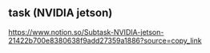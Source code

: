 ## task (NVIDIA jetson)  
https://www.notion.so/Subtask-NVIDIA-jetson-21422b700e8380638f9add27359a1886?source=copy_link  


